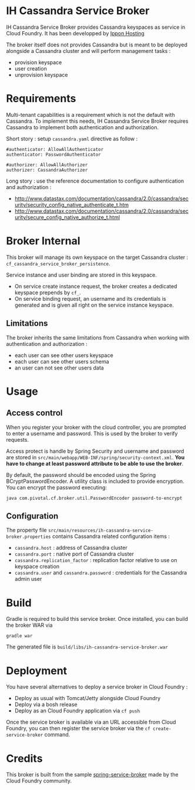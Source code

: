 IH Cassandra Service Broker
===========================

IH Cassandra Service Broker provides Cassandra keyspaces as service in Cloud Foundry. It has been developped by [Ippon Hosting](http://www.ippon-hosting.com/)

The broker itself does not provides Cassandra but is meant to be deployed alongside a Cassandra cluster and will perform management tasks : 

 - provision keyspace
 - user creation
 - unprovision keyspace
 
# Requirements

Multi-tenant capabilities is a requirement which is not the default with Cassandra. To implement this needs, IH Cassandra Service Broker requires Cassandra to implement both authentication and authorization. 

Short story : setup `cassandra.yaml` directive as follow :

    #authenticator: AllowAllAuthenticator
    authenticator: PasswordAuthenticator
    
    #authorizer: AllowAllAuthorizer
    authorizer: CassandraAuthorizer


Long story : use the reference documentation to configure authentication and authorization :

  - http://www.datastax.com/documentation/cassandra/2.0/cassandra/security/security_config_native_authenticate_t.htm
  - http://www.datastax.com/documentation/cassandra/2.0/cassandra/security/secure_config_native_authorize_t.html


# Broker Internal

This broker will manage its own keyspace on the target Cassandra cluster : `cf_cassandra_service_broker_persistence`.

Service instance and user binding are stored in this keyspace.


 - On service create instance request, the broker creates a dedicated keyspace prepends by `cf_`.
 - On service binding request, an username and its credentials is generated and is given all right on the service instance keyspace.


## Limitations

The broker inherits the same limitations from Cassandra when working with authentication and authorization :

  - each user can see other users keyspace
  - each user can see other users schema
  - an user can not see other users data





# Usage

## Access control

When you register your broker with the cloud controller, you are prompted to enter a username and password. This is used by the broker to verify requests.

Access protect is handle by Spring Security and username and password are stored in `src/main/webapp/WEB-INF/spring/security-context.xml`. __You have to change at least password attribute to
be able to use the broker__.

By default, the password should be encoded using the Spring BCryptPasswordEncoder. A utility class is included to provide encryption. You can encrypt the password executing:

    java com.pivotal.cf.broker.util.PasswordEncoder password-to-encrypt


## Configuration

The property file `src/main/resources/ih-cassandra-service-broker.properties` contains Cassandra related configuration items :

 - `cassandra.host` : address of Cassandra cluster
 - `cassandra.port` : native port of Cassandra cluster
 - `cassandra.replication_factor` : replication factor relative to use on keyspace creation
 - `cassandra.user` and `cassandra.password` : credentials for the Cassandra admin user


# Build

Gradle is required to build this service broker. Once installed, you can build the broker WAR via 

    gradle war
    

The generated file is `build/libs/ih-cassandra-service-broker.war`


# Deployment

You have several alternatives to deploy a service broker in Cloud Foundry :

 - Deploy as usual with Tomcat/Jetty alongside Cloud Foundry
 - Deploy via a bosh release
 - Deploy as an Cloud Foundry application via `cf push`

Once the service broker is available via an URL accessible from Cloud Foundry, you can then register the service broker via the  `cf create-service-broker` command.

# Credits

This broker is built from the sample [spring-service-broker](https://github.com/cloudfoundry-community/spring-service-broker) made by the Cloud Foundry community.
